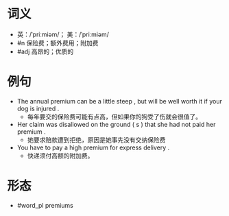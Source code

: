 # 词义
- 英：/ˈpriːmiəm/； 美：/ˈpriːmiəm/
- #n 保险费；额外费用；附加费
- #adj 高昂的；优质的
# 例句
- The annual premium can be a little steep , but will be well worth it if your dog is injured .
	- 每年要交的保险费可能有点高，但如果你的狗受了伤就会很值了。
- Her claim was disallowed on the ground ( s ) that she had not paid her premium .
	- 她要求赔款遭到拒绝，原因是她事先没有交纳保险费
- You have to pay a high premium for express delivery .
	- 快递须付高额的附加费。
# 形态
- #word_pl premiums
